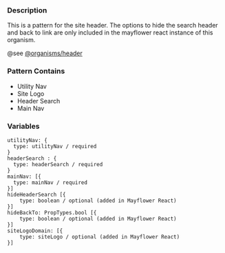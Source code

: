 ### Description
This is a pattern for the site header. The options to hide the search header and back to link are only included in the mayflower react instance of this organism.

@see [@organisms/header](https://mayflower.digital.mass.gov/?p=organisms-header)

### Pattern Contains
* Utility Nav
* Site Logo
* Header Search
* Main Nav

### Variables
~~~
utilityNav: {
  type: utilityNav / required
}
headerSearch : {
  type: headerSearch / required
}
mainNav: [{
  type: mainNav / required
}]
hideHeaderSearch [{
	type: boolean / optional (added in Mayflower React)
}]
hideBackTo: PropTypes.bool [{
	type: boolean / optional (added in Mayflower React)
}]
siteLogoDomain: [{
	type: siteLogo / optional (added in Mayflower React)
}]
~~~
